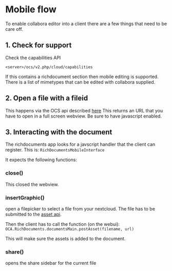 # Mobile flow

To enable collabora editor into a client there are a few things that need to be 
care off.

## 1. Check for support

Check the capabilities API

`<server>/ocs/v2.php/cloud/capabilities`

If this contains a richdocument section then mobile editing is supported.
There is a list of mimetypes that can be edited with collabora supplied.

## 2. Open a file with a fileid

This happens via the OCS api described [here](./mobile_editor.md)
This returns an URL that you have to open in a full screen webview.
Be sure to have javascript enabled.

## 3. Interacting with the document

The richdocuments app looks for a javscript handler that the client can
register. This is: `RichDocumentsMobileInterface`

It expects the following functions:

### close()

This closed the webview.

### insertGraphic()

open a filepicker to select a file from your nextcloud.
The file has to be submitted to the [asset api](./asset_api.md).

Then the client has to call the function (on the webui):
`OCA.RichDocuments.documentsMain.postAsset(filename, url)`

This will make sure the assets is added to the document.

### share()

opens the share sidebar for the current file


